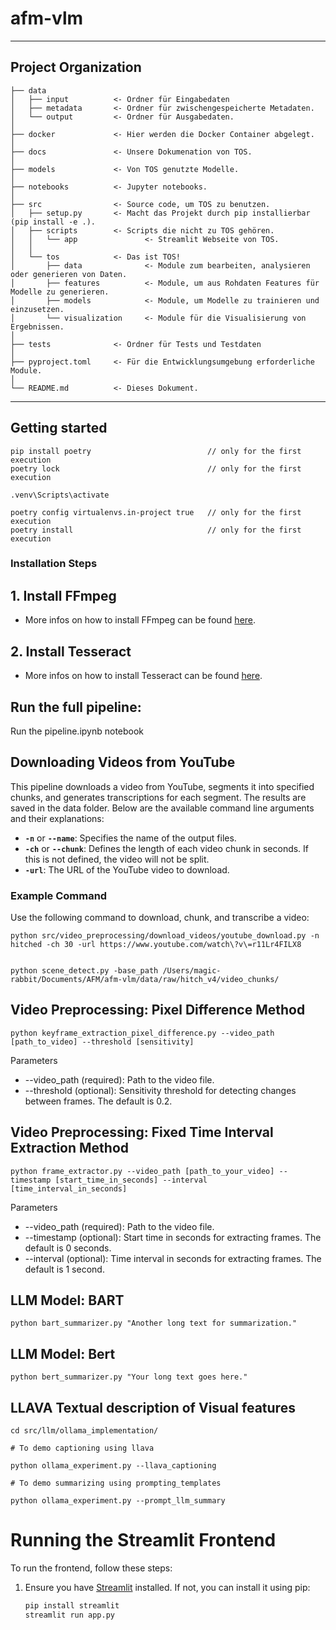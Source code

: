 # afm-vlm

--------------------
Project Organization
--------------------

    ├── data
    │   ├── input          <- Ordner für Eingabedaten
    │   ├── metadata       <- Ordner für zwischengespeicherte Metadaten.
    │   └── output         <- Ordner für Ausgabedaten.
    │
    ├── docker             <- Hier werden die Docker Container abgelegt.
    │
    ├── docs               <- Unsere Dokumenation von TOS.
    │
    ├── models             <- Von TOS genutzte Modelle.
    │
    ├── notebooks          <- Jupyter notebooks.
    │
    ├── src                <- Source code, um TOS zu benutzen.
    │   ├── setup.py       <- Macht das Projekt durch pip installierbar (pip install -e .).
    │   ├── scripts        <- Scripts die nicht zu TOS gehören.
    │   │   └── app               <- Streamlit Webseite von TOS.
    │   │
    │   └── tos            <- Das ist TOS!
    │       ├── data              <- Module zum bearbeiten, analysieren oder generieren von Daten.
    │       ├── features          <- Module, um aus Rohdaten Features für Modelle zu generieren.
    │       ├── models            <- Module, um Modelle zu trainieren und einzusetzen.
    │       └── visualization     <- Module für die Visualisierung von Ergebnissen.
    │
    ├── tests              <- Ordner für Tests und Testdaten
    │
    ├── pyproject.toml     <- Für die Entwicklungsumgebung erforderliche Module.
    │
    └── README.md          <- Dieses Dokument.

--------

Getting started
---------------

```shell
pip install poetry                          // only for the first execution
poetry lock                                 // only for the first execution

.venv\Scripts\activate

poetry config virtualenvs.in-project true   // only for the first execution
poetry install                              // only for the first execution
```

### Installation Steps

## 1. Install FFmpeg

- More infos on how to install FFmpeg can be found [here](https://ffmpeg.org/download.html).

## 2. Install Tesseract

- More infos on how to install Tesseract can be found [here](https://github.com/UB-Mannheim/tesseract/wiki).

## Run the full pipeline:

Run the pipeline.ipynb notebook

## Downloading Videos from YouTube

This pipeline downloads a video from YouTube, segments it into specified chunks, and generates transcriptions for each
segment. The results are saved in the data folder. Below are the available command line arguments and their
explanations:

- **`-n`** or **`--name`**: Specifies the name of the output files.
- **`-ch`** or **`--chunk`**: Defines the length of each video chunk in seconds. If this is not defined, the video will
  not be split.
- **`-url`**: The URL of the YouTube video to download.

### Example Command

Use the following command to download, chunk, and transcribe a video:

```shell
python src/video_preprocessing/download_videos/youtube_download.py -n hitched -ch 30 -url https://www.youtube.com/watch\?v\=r11Lr4FILX8


python scene_detect.py -base_path /Users/magic-rabbit/Documents/AFM/afm-vlm/data/raw/hitch_v4/video_chunks/
```

## Video Preprocessing: Pixel Difference Method

```shell
python keyframe_extraction_pixel_difference.py --video_path [path_to_video] --threshold [sensitivity]

```

Parameters

- --video_path (required): Path to the video file.
- --threshold (optional): Sensitivity threshold for detecting changes between frames. The default is 0.2.

## Video Preprocessing: Fixed Time Interval Extraction Method

```shell
python frame_extractor.py --video_path [path_to_your_video] --timestamp [start_time_in_seconds] --interval [time_interval_in_seconds]
```

Parameters

- --video_path (required): Path to the video file.
- --timestamp (optional): Start time in seconds for extracting frames. The default is 0 seconds.
- --interval (optional): Time interval in seconds for extracting frames. The default is 1 second.

## LLM Model: BART

```shell
python bart_summarizer.py "Another long text for summarization."
```

## LLM Model: Bert

```shell
python bert_summarizer.py "Your long text goes here."
```

## LLAVA Textual description of Visual features

```shell
cd src/llm/ollama_implementation/

# To demo captioning using llava

python ollama_experiment.py --llava_captioning

# To demo summarizing using prompting_templates

python ollama_experiment.py --prompt_llm_summary

```



# Running the Streamlit Frontend

To run the frontend, follow these steps:

1. Ensure you have [Streamlit](https://streamlit.io/) installed. If not, you can install it using pip:
   ```bash
   pip install streamlit
   streamlit run app.py
  ```
